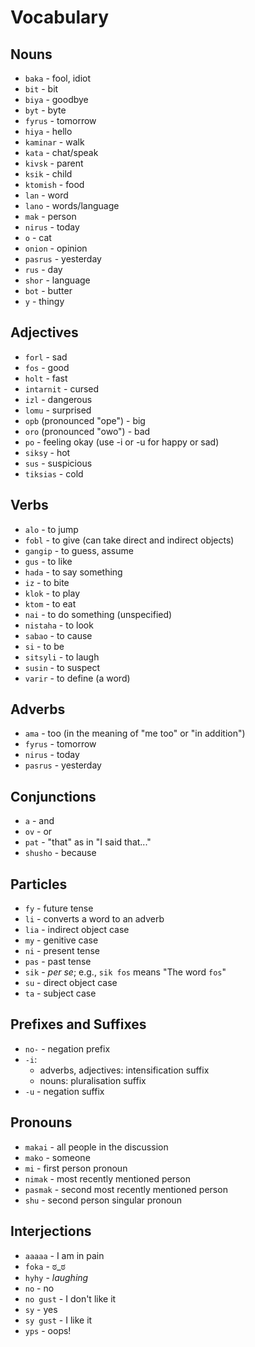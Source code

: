 Vocabulary
==========


Nouns
-----


* `baka` - fool, idiot
* `bit` - bit
* `biya` - goodbye
* `byt` - byte
* `fyrus` - tomorrow
* `hiya` - hello
* `kaminar` - walk
* `kata` - chat/speak
* `kivsk` - parent
* `ksik` - child
* `ktomish` - food
* `lan` - word
* `lano` - words/language
* `mak` - person
* `nirus` - today
* `o` - cat
* `onion` - opinion
* `pasrus` - yesterday
* `rus` - day
* `shor` - language
* `bot` - butter
* `y` - thingy


Adjectives
----------


* `forl` - sad
* `fos` - good
* `holt` - fast
* `intarnit` - cursed
* `izl` - dangerous
* `lomu` - surprised
* `opb` (pronounced "ope") - big
* `oro` (pronounced "owo") - bad
* `po` - feeling okay (use -i or -u for happy or sad)
* `siksy` - hot
* `sus` - suspicious
* `tiksias` - cold


Verbs
-----


* `alo` - to jump
* `fobl` - to give (can take direct and indirect objects)
* `gangip` - to guess, assume
* `gus` - to like
* `hada` - to say something
* `iz` - to bite
* `klok` - to play
* `ktom` - to eat
* `nai` - to do something (unspecified)
* `nistaha` - to look
* `sabao` - to cause
* `si` - to be
* `sitsyli` - to laugh
* `susin` - to suspect
* `varir` - to define (a word)


Adverbs
-------


* `ama` - too (in the meaning of "me too" or "in addition")
* `fyrus` - tomorrow
* `nirus` - today
* `pasrus` - yesterday


Conjunctions
------------


* `a` - and
* `ov` - or
* `pat` - "that" as in "I said that..."
* `shusho` - because


Particles
---------


* `fy` - future tense
* `li` - converts a word to an adverb
* `lia` - indirect object case
* `my` - genitive case
* `ni` - present tense
* `pas` - past tense
* `sik` - *per se*; e.g., `sik fos` means "The word `fos`"
* `su` - direct object case
* `ta` - subject case


Prefixes and Suffixes
---------------------


* `no-` - negation prefix
* `-i`:
	+ adverbs, adjectives: intensification suffix
	+ nouns: pluralisation suffix
* `-u` - negation suffix


Pronouns
--------


* `makai` - all people in the discussion
* `mako` - someone
* `mi` - first person pronoun
* `nimak` - most recently mentioned person
* `pasmak` - second most recently mentioned person
* `shu` - second person singular pronoun


Interjections
-------------


* `aaaaa` - I am in pain
* `foka` - ಠ\_ಠ
* `hyhy` - *laughing*
* `no` - no
* `no gust` - I don't like it
* `sy` - yes
* `sy gust` - I like it
* `yps` - oops!


